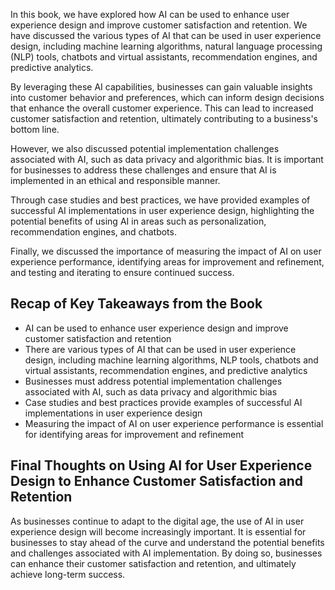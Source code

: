 

In this book, we have explored how AI can be used to enhance user experience design and improve customer satisfaction and retention. We have discussed the various types of AI that can be used in user experience design, including machine learning algorithms, natural language processing (NLP) tools, chatbots and virtual assistants, recommendation engines, and predictive analytics.

By leveraging these AI capabilities, businesses can gain valuable insights into customer behavior and preferences, which can inform design decisions that enhance the overall customer experience. This can lead to increased customer satisfaction and retention, ultimately contributing to a business's bottom line.

However, we also discussed potential implementation challenges associated with AI, such as data privacy and algorithmic bias. It is important for businesses to address these challenges and ensure that AI is implemented in an ethical and responsible manner.

Through case studies and best practices, we have provided examples of successful AI implementations in user experience design, highlighting the potential benefits of using AI in areas such as personalization, recommendation engines, and chatbots.

Finally, we discussed the importance of measuring the impact of AI on user experience performance, identifying areas for improvement and refinement, and testing and iterating to ensure continued success.

Recap of Key Takeaways from the Book
------------------------------------

* AI can be used to enhance user experience design and improve customer satisfaction and retention
* There are various types of AI that can be used in user experience design, including machine learning algorithms, NLP tools, chatbots and virtual assistants, recommendation engines, and predictive analytics
* Businesses must address potential implementation challenges associated with AI, such as data privacy and algorithmic bias
* Case studies and best practices provide examples of successful AI implementations in user experience design
* Measuring the impact of AI on user experience performance is essential for identifying areas for improvement and refinement

Final Thoughts on Using AI for User Experience Design to Enhance Customer Satisfaction and Retention
----------------------------------------------------------------------------------------------------

As businesses continue to adapt to the digital age, the use of AI in user experience design will become increasingly important. It is essential for businesses to stay ahead of the curve and understand the potential benefits and challenges associated with AI implementation. By doing so, businesses can enhance their customer satisfaction and retention, and ultimately achieve long-term success.